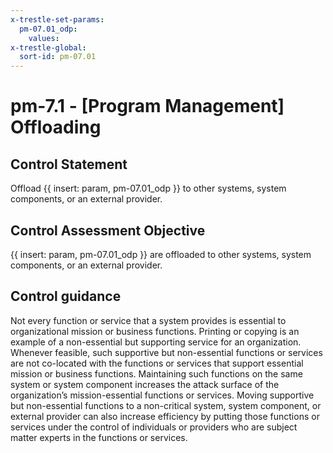 ```yaml
---
x-trestle-set-params:
  pm-07.01_odp:
    values:
x-trestle-global:
  sort-id: pm-07.01
---
```


# pm-7.1 - \[Program Management\] Offloading

## Control Statement

Offload {{ insert: param, pm-07.01_odp }} to other systems, system components, or an external provider.

## Control Assessment Objective

{{ insert: param, pm-07.01_odp }} are offloaded to other systems, system components, or an external provider.

## Control guidance

Not every function or service that a system provides is essential to organizational mission or business functions. Printing or copying is an example of a non-essential but supporting service for an organization. Whenever feasible, such supportive but non-essential functions or services are not co-located with the functions or services that support essential mission or business functions. Maintaining such functions on the same system or system component increases the attack surface of the organization’s mission-essential functions or services. Moving supportive but non-essential functions to a non-critical system, system component, or external provider can also increase efficiency by putting those functions or services under the control of individuals or providers who are subject matter experts in the functions or services.
